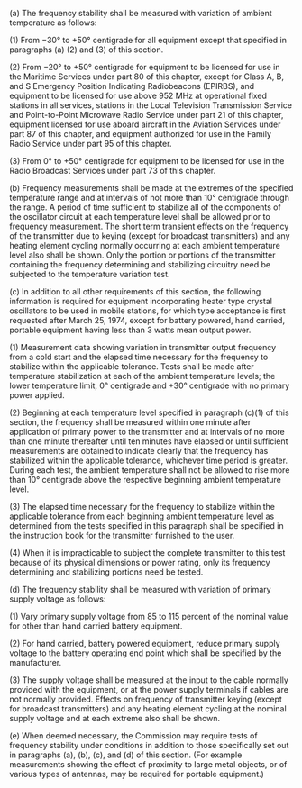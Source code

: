 (a) The frequency stability shall be measured with variation of ambient temperature as follows:

(1) From −30° to +50° centigrade for all equipment except that specified in paragraphs (a) (2) and (3) of this section.

(2) From −20° to +50° centigrade for equipment to be licensed for use in the Maritime Services under part 80 of this chapter, except for Class A, B, and S Emergency Position Indicating Radiobeacons (EPIRBS), and equipment to be licensed for use above 952 MHz at operational fixed stations in all services, stations in the Local Television Transmission Service and Point-to-Point Microwave Radio Service under part 21 of this chapter, equipment licensed for use aboard aircraft in the Aviation Services under part 87 of this chapter, and equipment authorized for use in the Family Radio Service under part 95 of this chapter.

(3) From 0° to +50° centigrade for equipment to be licensed for use in the Radio Broadcast Services under part 73 of this chapter.

(b) Frequency measurements shall be made at the extremes of the specified temperature range and at intervals of not more than 10° centigrade through the range. A period of time sufficient to stabilize all of the components of the oscillator circuit at each temperature level shall be allowed prior to frequency measurement. The short term transient effects on the frequency of the transmitter due to keying (except for broadcast transmitters) and any heating element cycling normally occurring at each ambient temperature level also shall be shown. Only the portion or portions of the transmitter containing the frequency determining and stabilizing circuitry need be subjected to the temperature variation test.

(c) In addition to all other requirements of this section, the following information is required for equipment incorporating heater type crystal oscillators to be used in mobile stations, for which type acceptance is first requested after March 25, 1974, except for battery powered, hand carried, portable equipment having less than 3 watts mean output power.
                

(1) Measurement data showing variation in transmitter output frequency from a cold start and the elapsed time necessary for the frequency to stabilize within the applicable tolerance. Tests shall be made after temperature stabilization at each of the ambient temperature levels; the lower temperature limit, 0° centigrade and +30° centigrade with no primary power applied.

(2) Beginning at each temperature level specified in paragraph (c)(1) of this section, the frequency shall be measured within one minute after application of primary power to the transmitter and at intervals of no more than one minute thereafter until ten minutes have elapsed or until sufficient measurements are obtained to indicate clearly that the frequency has stabilized within the applicable tolerance, whichever time period is greater. During each test, the ambient temperature shall not be allowed to rise more than 10° centigrade above the respective beginning ambient temperature level.

(3) The elapsed time necessary for the frequency to stabilize within the applicable tolerance from each beginning ambient temperature level as determined from the tests specified in this paragraph shall be specified in the instruction book for the transmitter furnished to the user.

(4) When it is impracticable to subject the complete transmitter to this test because of its physical dimensions or power rating, only its frequency determining and stabilizing portions need be tested.

(d) The frequency stability shall be measured with variation of primary supply voltage as follows:

(1) Vary primary supply voltage from 85 to 115 percent of the nominal value for other than hand carried battery equipment.

(2) For hand carried, battery powered equipment, reduce primary supply voltage to the battery operating end point which shall be specified by the manufacturer.

(3) The supply voltage shall be measured at the input to the cable normally provided with the equipment, or at the power supply terminals if cables are not normally provided. Effects on frequency of transmitter keying (except for broadcast transmitters) and any heating element cycling at the nominal supply voltage and at each extreme also shall be shown.

(e) When deemed necessary, the Commission may require tests of frequency stability under conditions in addition to those specifically set out in paragraphs (a), (b), (c), and (d) of this section. (For example measurements showing the effect of proximity to large metal objects, or of various types of antennas, may be required for portable equipment.)

